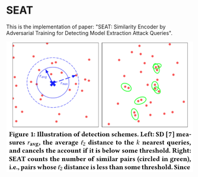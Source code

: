 
# SEAT

This is the implementation of paper: "SEAT: Similarity Encoder by Adversarial Training for Detecting Model Extraction Attack Queries".


![Illustration of detection schemes of SEAT.](https://raw.githubusercontent.com/grasses/SEAT/master/exp/figure1.png)

